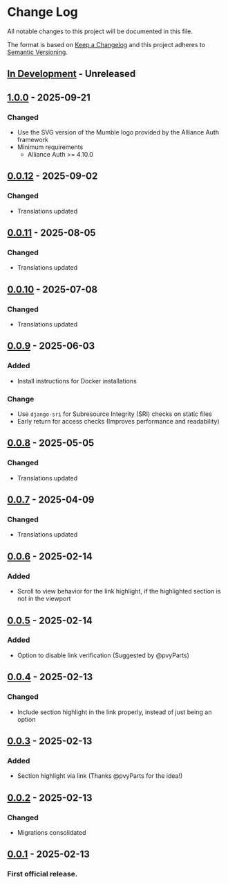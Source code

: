 # Change Log

All notable changes to this project will be documented in this file.

The format is based on [Keep a Changelog] and this project adheres to [Semantic Versioning].

<!--
GitHub MD Syntax:
https://docs.github.com/en/get-started/writing-on-github/getting-started-with-writing-and-formatting-on-github/basic-writing-and-formatting-syntax

Highlighting:
https://docs.github.com/assets/cb-41128/mw-1440/images/help/writing/alerts-rendered.webp

> [!NOTE]
> Highlights information that users should take into account, even when skimming.

> [!TIP]
> Optional information to help a user be more successful.

> [!IMPORTANT]
> Crucial information necessary for users to succeed.

> [!WARNING]
> Urgent info that needs immediate user attention to avoid problems.

> [!CAUTION]
> Advised about risks or negative outcomes of certain actions.
-->

## [In Development] - Unreleased

<!--
Section Order:

### Added
### Fixed
### Changed
### Deprecated
### Removed
### Security
-->

<!-- Your changes go here -->

## [1.0.0] - 2025-09-21

### Changed

- Use the SVG version of the Mumble logo provided by the Alliance Auth framework
- Minimum requirements
  - Alliance Auth >= 4.10.0

## [0.0.12] - 2025-09-02

### Changed

- Translations updated

## [0.0.11] - 2025-08-05

### Changed

- Translations updated

## [0.0.10] - 2025-07-08

### Changed

- Translations updated

## [0.0.9] - 2025-06-03

### Added

- Install instructions for Docker installations

### Change

- Use `django-sri` for Subresource Integrity (SRI) checks on static files
- Early return for access checks (Improves performance and readability)

## [0.0.8] - 2025-05-05

### Changed

- Translations updated

## [0.0.7] - 2025-04-09

### Changed

- Translations updated

## [0.0.6] - 2025-02-14

### Added

- Scroll to view behavior for the link highlight, if the highlighted section is not in the viewport

## [0.0.5] - 2025-02-14

### Added

- Option to disable link verification (Suggested by @pvyParts)

## [0.0.4] - 2025-02-13

### Changed

- Include section highlight in the link properly, instead of just being an option

## [0.0.3] - 2025-02-13

### Added

- Section highlight via link (Thanks @pvyParts for the idea!)

## [0.0.2] - 2025-02-13

### Changed

- Migrations consolidated

## [0.0.1] - 2025-02-13

### First official release.

<!-- Links to be updated upon release -->

[0.0.1]: https://github.com/ppfeufer/aa-mumble-quick-connect/commits/v0.0.1 "v0.0.1"
[0.0.10]: https://github.com/ppfeufer/aa-mumble-quick-connect/compare/v0.0.9...v0.0.10 "v0.0.10"
[0.0.11]: https://github.com/ppfeufer/aa-mumble-quick-connect/compare/v0.0.10...v0.0.11 "v0.0.11"
[0.0.12]: https://github.com/ppfeufer/aa-mumble-quick-connect/compare/v0.0.11...v0.0.12 "v0.0.12"
[0.0.2]: https://github.com/ppfeufer/aa-mumble-quick-connect/compare/v0.0.1...v0.0.2 "v0.0.2"
[0.0.3]: https://github.com/ppfeufer/aa-mumble-quick-connect/compare/v0.0.2...v0.0.3 "v0.0.3"
[0.0.4]: https://github.com/ppfeufer/aa-mumble-quick-connect/compare/v0.0.3...v0.0.4 "v0.0.4"
[0.0.5]: https://github.com/ppfeufer/aa-mumble-quick-connect/compare/v0.0.4...v0.0.5 "v0.0.5"
[0.0.6]: https://github.com/ppfeufer/aa-mumble-quick-connect/compare/v0.0.5...v0.0.6 "v0.0.6"
[0.0.7]: https://github.com/ppfeufer/aa-mumble-quick-connect/compare/v0.0.6...v0.0.7 "v0.0.7"
[0.0.8]: https://github.com/ppfeufer/aa-mumble-quick-connect/compare/v0.0.7...v0.0.8 "v0.0.8"
[0.0.9]: https://github.com/ppfeufer/aa-mumble-quick-connect/compare/v0.0.8...v0.0.9 "v0.0.9"
[1.0.0]: https://github.com/ppfeufer/aa-mumble-quick-connect/compare/v0.0.12...v1.0.0 "v1.0.0"
[in development]: https://github.com/ppfeufer/aa-mumble-quick-connect/compare/v1.0.0...HEAD "In Development"
[keep a changelog]: http://keepachangelog.com/ "Keep a Changelog"
[semantic versioning]: http://semver.org/ "Semantic Versioning"
